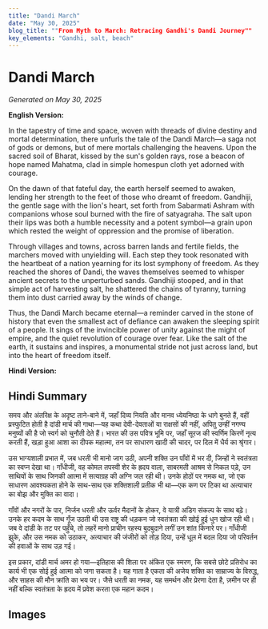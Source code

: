 ```yaml
---
title: "Dandi March"
date: "May 30, 2025"
blog_title: ""From Myth to March: Retracing Gandhi's Dandi Journey""
key_elements: "Gandhi, salt, beach"
---
```


# Dandi March

*Generated on May 30, 2025*

**English Version:**

In the tapestry of time and space, woven with threads of divine destiny and mortal determination, there unfurls the tale of the Dandi March—a saga not of gods or demons, but of mere mortals challenging the heavens. Upon the sacred soil of Bharat, kissed by the sun's golden rays, rose a beacon of hope named Mahatma, clad in simple homespun cloth yet adorned with courage.

On the dawn of that fateful day, the earth herself seemed to awaken, lending her strength to the feet of those who dreamt of freedom. Gandhiji, the gentle sage with the lion's heart, set forth from Sabarmati Ashram with companions whose soul burned with the fire of satyagraha. The salt upon their lips was both a humble necessity and a potent symbol—a grain upon which rested the weight of oppression and the promise of liberation.

Through villages and towns, across barren lands and fertile fields, the marchers moved with unyielding will. Each step they took resonated with the heartbeat of a nation yearning for its lost symphony of freedom. As they reached the shores of Dandi, the waves themselves seemed to whisper ancient secrets to the unperturbed sands. Gandhiji stooped, and in that simple act of harvesting salt, he shattered the chains of tyranny, turning them into dust carried away by the winds of change.

Thus, the Dandi March became eternal—a reminder carved in the stone of history that even the smallest act of defiance can awaken the sleeping spirit of a people. It sings of the invincible power of unity against the might of empire, and the quiet revolution of courage over fear. Like the salt of the earth, it sustains and inspires, a monumental stride not just across land, but into the heart of freedom itself.

**Hindi Version:**

## Hindi Summary

समय और अंतरिक्ष के अदृष्ट ताने-बाने में, जहाँ दिव्य नियति और मानव ध्येयनिष्ठा के धागे बुनते हैं, वहीं प्रस्फुटित होती है दांडी मार्च की गाथा—यह कथा देवी-देवताओं या राक्षसों की नहीं, अपितु उन्हीं नगण्य मनुष्यों की है जो स्वर्ग को चुनौती देते हैं। भारत की उस पवित्र भूमि पर, जहाँ सूरज की स्वर्णिम किरणें नृत्य करती हैं, खड़ा हुआ आशा का दीपक महात्मा, तन पर साधारण खादी की चादर, पर दिल में धैर्य का श्रृंगार।

उस भाग्यशाली प्रभात में, जब धरती भी मानो जाग उठी, अपनी शक्ति उन पाँवों में भर दी, जिन्हों ने स्वतंत्रता का स्वप्न देखा था। गाँधीजी, वह कोमल तपस्वी शेर के ह्रदय वाला, साबरमती आश्रम से निकल पड़े, उन साथियों के साथ जिनकी आत्मा में सत्याग्रह की अग्नि जल रही थी। उनके होठों पर नमक था, जो एक साधारण आवश्यकता होने के साथ-साथ एक शक्तिशाली प्रतीक भी था—एक कण पर टिका था अत्याचार का बोझ और मुक्ति का वादा।

गाँवों और नगरों के पार, निर्जन धरती और ऊर्वर मैदानों के होकर, वे यात्री अडिग संकल्प के साथ बढ़े। उनके हर कदम के साथ गूँज उठती थी उस राष्ट्र की धड़कन जो स्वतंत्रता की खोई हुई धुन खोज रही थी। जब वे दांडी के तट पर पहुँचे, तो लहरें मानो प्राचीन रहस्य बुदबुदाने लगीं उन शांत किनारे पर। गाँधीजी झुके, और उस नमक को उठाकर, अत्याचार की जंजीरों को तोड़ दिया, उन्हें धूल में बदल दिया जो परिवर्तन की हवाओं के साथ उड़ गई।

इस प्रकार, दांडी मार्च अमर हो गया—इतिहास की शिला पर अंकित एक स्मरण, कि सबसे छोटे प्रतिरोध का कार्य भी एक सोई हुई आत्मा को जगा सकता है। यह गाता है एकता की अजेय शक्ति का साम्राज्य के विरुद्ध, और साहस की मौन क्रांति का भय पर। जैसे धरती का नमक, यह समर्थन और प्रेरणा देता है, ज़मीन पर ही नहीं बल्कि स्वतंत्रता के ह्रदय में प्रवेश करता एक महान कदम।

## Images


